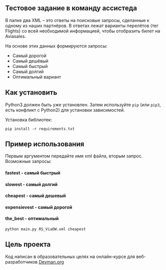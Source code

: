 ## Тестовое задание в команду ассистеда 

В папке два XML – это ответы на поисковые запросы, сделанные к одному из наших партнёров. В ответах лежат варианты перелётов (тег Flights) со всей необходимой информацией, чтобы отобразить билет на Aviasales.

На основе этих данных формируются запросы:

- Самый дорогой
- Самый дешёвый
- Самый быстрый
- Самый долгий
- Оптимальный вариант

## Как установить

Python3 должен быть уже установлен. Затем используйте `pip` (или `pip3`, есть конфликт с Python2) для установки зависимостей.

Установка библиотек:

```
pip install -r requirements.txt
```


## Пример использования

Первым аргументом передайте имя xml файла, вторым запрос.
Возможные запросы:

#### fastest - самый быстрый
#### slowest - самый долгий
#### cheapest - самый дешевый
#### expensievest - самый дорогой
#### the_best - оптимальный

```
python main.py RS_ViaOW.xml cheapest
```

## Цель проекта

Код написан в образовательных целях на онлайн-курсе для веб-разработчиков [Devman.org](https://dvmn.org/modules/)
